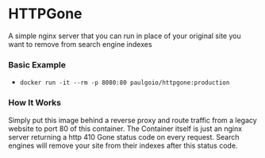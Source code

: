 # HTTPGone

A simple nginx server that you can run in place of your original site you want to remove from search engine indexes

### Basic Example

* ```docker run -it --rm -p 8080:80 paulgoio/httpgone:production```

### How It Works

Simply put this image behind a reverse proxy and route traffic from a legacy website to port 80 of this container.
The Container itself is just an nginx server returning a http 410 Gone status code on every request. Search engines will remove your
site from their indexes after this status code.